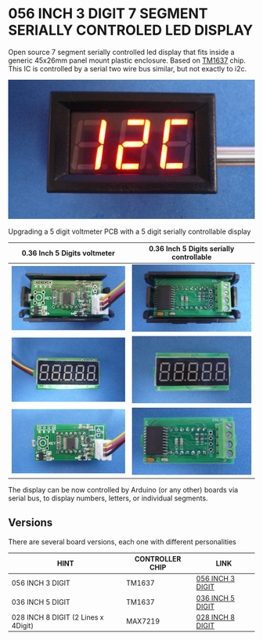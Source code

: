 # 056 INCH 3 DIGIT 7 SEGMENT SERIALLY CONTROLED LED DISPLAY 

Open source 7 segment serially controlled led display that fits inside a generic 45x26mm panel mount plastic enclosure. Based on [TM1637](assets/pdf/TM1637.pdf) chip. This IC is controlled by a serial two wire bus similar, but not exactly to i2c.

![METERON](/056-inch-3-digit/assets/img/meteron.jpg)


Upgrading a 5 digit voltmeter PCB with a 5 digit serially controllable display

0.36 Inch 5 Digits voltmeter                  | 0.36 Inch 5 Digits serially controllable     
----------------------------------------------|----------------------------------------------
![](/assets/img/voltmeterback.jpg)            |![](/036-inch-5-digit/assets/img/meterback.jpg) 
![](/assets/img/voltmeterpcbfront.jpg)        |![](/036-inch-5-digit/assets/img/pcbfront.jpg) 
![](/assets/img/voltmeterpcbback.jpg)         |![](/036-inch-5-digit/assets/img/pcbback.jpg) 


The display can be now controlled by Arduino (or any other) boards via serial bus, to display numbers, letters, or individual segments.

## Versions

There are several board versions, each one with different personalities


| HINT                               | CONTROLLER CHIP | LINK                                     
|------------------------------------|-----------------|--------------------------------------
| 056 INCH 3 DIGIT                   | TM1637          | [056 INCH 3 DIGIT](/056-inch-3-digit)  
| 036 INCH 5 DIGIT                   | TM1637          | [036 INCH 5 DIGIT](/036-inch-5-digit)  
| 028 INCH 8 DIGIT (2 Lines x 4Digit)| MAX7219         | [028 INCH 8 DIGIT](/028-inch-8-digit)
